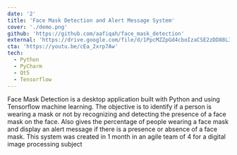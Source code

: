 ```yaml
---
date: '2'
title: 'Face Mask Detection and Alert Message System'
cover: './demo.png'
github: 'https://github.com/aafiqah/face_mask_detection'
external: 'https://drive.google.com/file/d/1PpcMZZpGd4cboIzaCSE2zDD88L3bjVUX/view?usp=sharing'
cta: 'https://youtu.be/cEa_2xrp7Aw'
tech:
  - Python
  - PyCharm
  - Qt5
  - Tensorflow
---
```


Face Mask Detection is a desktop application built with Python and using Tensorflow machine learning. The objective is to identify if a person is wearing a mask or not by recognizing and detecting the presence of a face mask on the face. Also gives the percentage of people wearing a face mask and display an alert message if there is a presence or absence of a face mask. This system was created in 1 month in an agile team of 4 for a digital image processing subject
